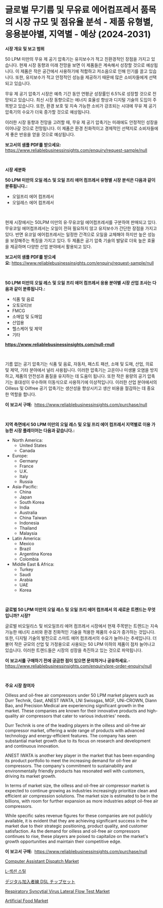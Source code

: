 <p><h1>글로벌 무기름 및 무유료 에어컴프레서 품목의 시장 규모 및 점유율 분석 - 제품 유형별, 응용분야별, 지역별 - 예상 (2024-2031)</h1></p><p><strong>시장 개요 및 보고 범위</strong></p>
<p><p>50 LPM 미만의 무유 제 공기 압축기는 유지보수가 적고 친환경적인 장점을 가지고 있습니다. 현재 시장 동향과 미래 전망을 보면 이 제품들은 계속해서 성장할 것으로 예상됩니다. 이 제품은 작은 공간에서 사용하기에 적합하고 저소음으로 인해 인기를 끌고 있습니다. 또한, 유지보수가 적고 안정적인 성능을 제공하기 때문에 많은 소비자들에게 선택되고 있습니다.</p><p>무유 제 공기 압축기 시장은 예측 기간 동안 연평균 성장률인 6.5%로 성장할 것으로 전망되고 있습니다. 최신 시장 동향으로는 에너지 효율성 향상과 디지털 기술의 도입이 주목받고 있습니다. 또한, 환경 보호 및 지속 가능한 소비가 강조되는 시대에 무유 제 공기 압축기의 수요가 더욱 증가할 것으로 예상됩니다.</p><p>이러한 시장 동향과 전망을 고려할 때, 무유 제 공기 압축기는 미래에도 안정적인 성장을 이어나갈 것으로 전망됩니다. 이 제품은 환경 친화적이고 경제적인 선택지로 소비자들에게 좋은 반응을 얻을 것으로 예상됩니다.</p></p>
<p><strong>보고서의 샘플 PDF를 받으세요:</strong> <a href="https://www.reliablebusinessinsights.com/enquiry/request-sample/null">https://www.reliablebusinessinsights.com/enquiry/request-sample/null</a></p>
<p>&nbsp;</p>
<p><strong>시장 세분화</strong></p>
<p><strong>50 LPM 미만의 오일 레스 및 오일 프리 에어 컴프레서 유형별 시장 분석은 다음과 같이 분류됩니다.:</strong></p>
<p><ul><li>오일프리 에어 컴프레서</li><li>오일레스 에어 컴프레서</li></ul></p>
<p>&nbsp;</p>
<p><p>현재 시장에서는 50LPM 미만의 유·무유코일 에어컴프레서를 구분하여 판매되고 있다. 무유코일 에어컴프레서는 오일이 전혀 필요하지 않고 유지보수가 간단한 장점을 가지고 있다. 반면 유코일 에어컴프레서는 일정한 간격으로 오일을 교체해야 하지만 높은 성능을 보장해주는 특징을 가지고 있다. 두 제품은 공기 압축 기술의 발달로 더욱 높은 효율을 제공하며 다양한 산업 분야에서 활용되고 있다.</p></p>
<p><strong>보고서의 샘플 PDF를 받으세요:</strong>&nbsp;<a href="https://www.reliablebusinessinsights.com/enquiry/request-sample/null">https://www.reliablebusinessinsights.com/enquiry/request-sample/null</a></p>
<p>&nbsp;</p>
<p><strong> 50 LPM 미만의 오일 레스 및 오일 프리 에어 컴프레서 응용 분야별 시장 산업 조사는 다음과 같이 분류됩니다.:</strong></p>
<p><ul><li>식품 및 음료</li><li>오토모티브</li><li>FMCG</li><li>소매업 및 도매업</li><li>산업용</li><li>헬스케어 및 제약</li><li>기타</li></ul></p>
<p><strong><a href="https://www.reliablebusinessinsights.com/null-rnull">https://www.reliablebusinessinsights.com/null-rnull</a></strong></p>
<p>&nbsp;</p>
<p><p>기름 없는 공기 압축기는 식품 및 음료, 자동차, 패스트 패션, 소매 및 도매, 산업, 의료 및 제약, 기타 분야에서 널리 사용됩니다. 이러한 압축기는 고온이나 미생물 오염을 방지하고, 제품의 안전성과 품질을 유지하는 데 도움이 됩니다. 또한 작은 용량의 공기 압축기는 휴대성이 우수하여 이동식으로 사용하기에 이상적입니다. 이러한 산업 분야에서의 Oilless 및 Oilfree 공기 압축기는 생산성을 향상시키고 생산 비용을 절감하는 데 중요한 역할을 합니다.</p></p>
<p><strong>이 보고서 구매:</strong>&nbsp; <a href="https://www.reliablebusinessinsights.com/purchase/null">https://www.reliablebusinessinsights.com/purchase/null</a></p>
<p>&nbsp;</p>
<p><strong>지역 측면에서 50 LPM 미만의 오일 레스 및 오일 프리 에어 컴프레서 지역별로 이용 가능한 시장 플레이어는 다음과 같습니다.:</strong></p>
<p><ul>
    <li>
        North America:
        <ul>
            <li>United States</li>
            <li>Canada</li>
        </ul>
    </li>
    <li>
        Europe:
        <ul>
            <li>Germany</li>
            <li>France</li>
            <li>U.K.</li>
            <li>Italy</li>
            <li>Russia</li>
        </ul>
    </li>
    <li>
        Asia-Pacific:
        <ul>
            <li>China</li>
            <li>Japan</li>
            <li>South Korea</li>
            <li>India</li>
            <li>Australia</li>
            <li>China Taiwan</li>
            <li>Indonesia</li>
            <li>Thailand</li>
            <li>Malaysia</li>
        </ul>
    </li>
    <li>
        Latin America:
        <ul>
            <li>Mexico</li>
            <li>Brazil</li>
            <li>Argentina Korea</li>
            <li>Colombia</li>
        </ul>
    </li>
    <li>
        Middle East & Africa:
        <ul>
            <li>Turkey</li>
            <li>Saudi</li>
            <li>Arabia</li>
            <li>UAE</li>
            <li>Korea</li>
        </ul>
    </li>
    </ul></p>
<p>&nbsp;</p>
<p><strong>글로벌 50 LPM 미만의 오일 레스 및 오일 프리 에어 컴프레서 의 새로운 트렌드는 무엇입니까? 시장?</strong></p>
<p><p>글로벌 비오일리스 및 비오일프리 에어 컴프레서 시장에서 현재 주목받는 트렌드는 지속 가능한 에너지 소비와 환경 친화적인 기술을 적용한 제품의 수요가 증가하는 것입니다. 또한, 디지털 기술의 발전으로 스마트 에어 컴프레서의 수요가 늘어나는 추세입니다. 더불어 작은 규모의 산업 및 가정용으로 사용되는 50 LPM 이하의 제품이 점차 늘어나고 있습니다. 이러한 트렌드들은 시장의 성장을 촉진하고 있는 것으로 파악됩니다.</p></p>
<p><strong>이 보고서를 구매하기 전에 궁금한 점이 있으면 문의하거나 공유하세요.</strong>- <a href="https://www.reliablebusinessinsights.com/enquiry/pre-order-enquiry/null">https://www.reliablebusinessinsights.com/enquiry/pre-order-enquiry/null</a></p>
<p>&nbsp;</p>
<p><strong>주요 시장 참여자</strong></p>
<p><p>Oilless and oil-free air compressors under 50 LPM market players such as Durr Technik, Gast, ANEST IWATA, LNI Swissgas, MGF, UNi-CROWN, Diann Bao, and Precision Medical are experiencing significant growth in the market. These companies are known for their innovative products and high-quality air compressors that cater to various industries' needs.</p><p>Durr Technik is one of the leading players in the oilless and oil-free air compressor market, offering a wide range of products with advanced technology and energy-efficient features. The company has seen substantial market growth due to its focus on research and development and continuous innovation.</p><p>ANEST IWATA is another key player in the market that has been expanding its product portfolio to meet the increasing demand for oil-free air compressors. The company's commitment to sustainability and environmentally friendly products has resonated well with customers, driving its market growth.</p><p>In terms of market size, the oilless and oil-free air compressor market is expected to continue growing as industries increasingly prioritize clean and efficient air compression solutions. The market size is estimated to be in the billions, with room for further expansion as more industries adopt oil-free air compressors.</p><p>While specific sales revenue figures for these companies are not publicly available, it is evident that they are achieving significant success in the market due to their strategic positioning, product quality, and customer satisfaction. As the demand for oilless and oil-free air compressors continues to rise, these players are poised to capitalize on the market's growth opportunities and maintain their competitive edge.</p></p>
<p><strong>이 보고서 구매:</strong>&nbsp;&nbsp;<a href="https://www.reliablebusinessinsights.com/purchase/null">https://www.reliablebusinessinsights.com/purchase/null</a></p>
<p><p><a href="https://github.com/Alonsoolds3wq1d81czn8rbol/Market-Research-Report-List-2/blob/main/computer-assistant-dispatch-market.md">Computer Assistant Dispatch Market</a></p><p><a href="https://github.com/AlbertotDouglas44367/Market-Research-Report-List-2/blob/main/2065304108578.md">L-섹션 스틸</a></p><p><a href="https://github.com/AbigaleHuel/Market-Research-Report-List-1/blob/main/7464584122850.md">デジタル加入者線 DSL チップセット</a></p><p><a href="https://github.com/yemakinde/Market-Research-Report-List-3/blob/main/respiratory-syncytial-virus-lateral-flow-test-market.md">Respiratory Syncytial Virus Lateral Flow Test Market</a></p><p><a href="https://issuu.com/reportprime-2/docs/artificial-food-market-size-2030.pptx">Artificial Food Market</a></p></p>